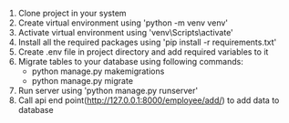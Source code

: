 1. Clone project in your system
2. Create virtual environment using 'python -m venv venv'
3. Activate virtual environment using 'venv\Scripts\activate'
4. Install all the required packages using 'pip install -r requirements.txt'
5. Create .env file in project directory and add required variables to it
6. Migrate tables to your database using following commands:
   * python manage.py makemigrations
   * python manage.py migrate
7. Run server using 'python manage.py runserver'
8. Call api end point(http://127.0.0.1:8000/employee/add/) to add data to database